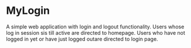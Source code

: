# MyLogin
 A simple web application with login and logout functionality. Users whose log in session sis till active are directed to homepage. Users who have not logged in yet or have just logged outare directed to login page.
